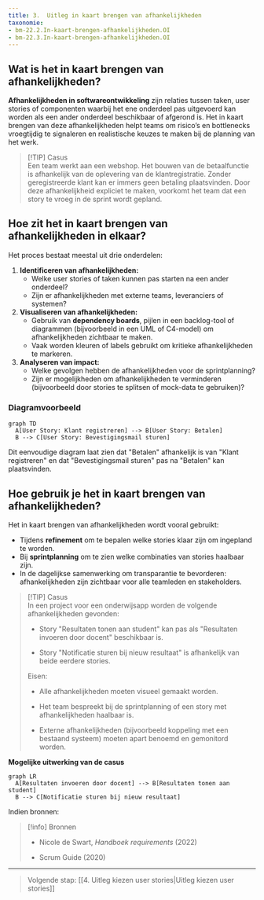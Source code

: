 ```yaml
---
title: 3.  Uitleg in kaart brengen van afhankelijkheden
taxonomie: 
- bm-22.2.In-kaart-brengen-afhankelijkheden.OI 
- bm-22.3.In-kaart-brengen-afhankelijkheden.OI
---
```

## Wat is het in kaart brengen van afhankelijkheden?

**Afhankelijkheden in softwareontwikkeling** zijn relaties tussen taken, user stories of componenten waarbij het ene onderdeel pas uitgevoerd kan worden als een ander onderdeel beschikbaar of afgerond is. Het in kaart brengen van deze afhankelijkheden helpt teams om risico’s en bottlenecks vroegtijdig te signaleren en realistische keuzes te maken bij de planning van het werk.

> [!TIP] Casus  
> Een team werkt aan een webshop. Het bouwen van de betaalfunctie is afhankelijk van de oplevering van de klantregistratie. Zonder geregistreerde klant kan er immers geen betaling plaatsvinden. Door deze afhankelijkheid expliciet te maken, voorkomt het team dat een story te vroeg in de sprint wordt gepland.

## Hoe zit het in kaart brengen van afhankelijkheden in elkaar?
Het proces bestaat meestal uit drie onderdelen:
1. **Identificeren van afhankelijkheden:**
    - Welke user stories of taken kunnen pas starten na een ander onderdeel?
    - Zijn er afhankelijkheden met externe teams, leveranciers of systemen?
2. **Visualiseren van afhankelijkheden:**
    - Gebruik van **dependency boards**, pijlen in een backlog-tool of diagrammen (bijvoorbeeld in een UML of C4-model) om afhankelijkheden zichtbaar te maken.
    - Vaak worden kleuren of labels gebruikt om kritieke afhankelijkheden te markeren.
3. **Analyseren van impact:**
    - Welke gevolgen hebben de afhankelijkheden voor de sprintplanning?
    - Zijn er mogelijkheden om afhankelijkheden te verminderen (bijvoorbeeld door stories te splitsen of mock-data te gebruiken)?
### Diagramvoorbeeld

```mermaid
graph TD
  A[User Story: Klant registreren] --> B[User Story: Betalen]
  B --> C[User Story: Bevestigingsmail sturen]
```

Dit eenvoudige diagram laat zien dat "Betalen" afhankelijk is van "Klant registreren" en dat "Bevestigingsmail sturen" pas na "Betalen" kan plaatsvinden.
## Hoe gebruik je het in kaart brengen van afhankelijkheden?
Het in kaart brengen van afhankelijkheden wordt vooral gebruikt:
- Tijdens **refinement** om te bepalen welke stories klaar zijn om ingepland te worden.
- Bij **sprintplanning** om te zien welke combinaties van stories haalbaar zijn.
- In de dagelijkse samenwerking om transparantie te bevorderen: afhankelijkheden zijn zichtbaar voor alle teamleden en stakeholders.

> [!TIP] Casus  
> In een project voor een onderwijsapp worden de volgende afhankelijkheden gevonden:
> 
> - Story "Resultaten tonen aan student" kan pas als "Resultaten invoeren door docent" beschikbaar is.
>     
> - Story "Notificatie sturen bij nieuw resultaat" is afhankelijk van beide eerdere stories.
>     
> 
> Eisen:
> 
> - Alle afhankelijkheden moeten visueel gemaakt worden.
>     
> - Het team bespreekt bij de sprintplanning of een story met afhankelijkheden haalbaar is.
>     
> - Externe afhankelijkheden (bijvoorbeeld koppeling met een bestaand systeem) moeten apart benoemd en gemonitord worden.
>     

**Mogelijke uitwerking van de casus**

```mermaid
graph LR
  A[Resultaten invoeren door docent] --> B[Resultaten tonen aan student]
  B --> C[Notificatie sturen bij nieuw resultaat]
```

Indien bronnen:

> [!info] Bronnen
> 
> - Nicole de Swart, _Handboek requirements_ (2022)
>     
> - Scrum Guide (2020)
>     

---

> Volgende stap: [[4. Uitleg kiezen user stories|Uitleg kiezen user stories]]
